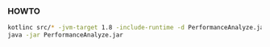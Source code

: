 ### HOWTO
```sh
kotlinc src/* -jvm-target 1.8 -include-runtime -d PerformanceAnalyze.jar
java -jar PerformanceAnalyze.jar 
```
